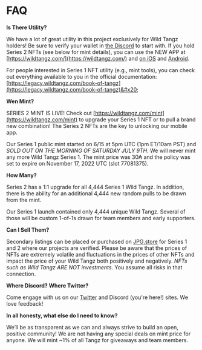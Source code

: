 # FAQ

**Is There Utility?**

We have a lot of great utility in this project exclusively for Wild Tangz holders! Be sure to verify your wallet in ⁠[the Discord](https://discord.gg/wildtangz) to start with. If you hold Series 2 NFTs (see below for mint details), you can use the NEW APP at [https://wildtangz.com/](https://wildtangz.com/) and [on iOS](https://apps.apple.com/us/app/wild-tangz/id1635181620) and [Android](https://play.google.com/store/apps/details?id=com.wildtangz.cardano.nft\&hl=en\_US\&gl=US).

For people interested in Series 1 NFT utility (e.g., mint tools), you can check out everything available to you in the official documentation: [https://legacy.wildtangz.com/book-of-tangz](https://legacy.wildtangz.com/book-of-tangz)&#x20;

**Wen Mint?**

SERIES 2 MINT IS LIVE! Check out [https://wildtangz.com/mint](https://wildtangz.com/mint) to upgrade your Series 1 NFT or to pull a brand new combination! The Series 2 NFTs are the key to unlocking our mobile app.

Our Series 1 public mint started on 6/15 at 5pm UTC (1pm ET/10am PST) and _SOLD OUT ON THE MORNING OF SATURDAY JULY 9TH_. We will never mint any more Wild Tangz Series 1. The mint price was 30₳ and the policy was set to expire on November 17, 2022 UTC (slot 77081375).

**How Many?**

Series 2 has a 1:1 upgrade for all 4,444 Series 1 Wild Tangz. In addition, there is the ability for an additional 4,444 new random pulls to be drawn from the mint.

Our Series 1 launch contained only 4,444 unique Wild Tangz. Several of those will be custom 1-of-1s drawn for team members and early supporters.&#x20;

**Can I Sell Them?**

Secondary listings can be placed or purchased on [JPG.store](https://www.jpg.store/) for Series 1 and 2 where our projects are verified. Please be aware that the prices of NFTs are extremely volatile and fluctuations in the prices of other NFTs and impact the price of your Wild Tangz both positively and negatively.  _NFTs such as Wild Tangz ARE NOT investments_. You assume all risks in that connection.

**Where Discord? Where Twitter?**

Come engage with us on our [Twitter](https://twitter.com/wildtangz) and Discord (you're here!) sites. We love feedback!

**In all honesty, what else do I need to know?**

We’ll be as transparent as we can and always strive to build an open, positive community! We are not having any special deals on mint price for anyone. We will mint \~1% of all Tangz for giveaways and team members.
